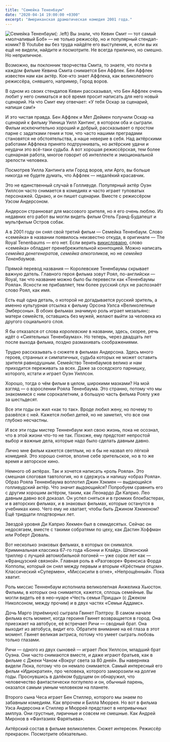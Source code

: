 ```yaml
---
title: "Семейка Тененбаум"
date: "2020-04-14 19:00:00 +0300"
excerpt: "Американская драматическая комедия 2001 года."
---
```


![Семейка Тененбаум](https://upload.wikimedia.org/wikipedia/ru/0/07/Постер_фильма_«Семейка_Тененбаум».jp7g){: .left}
Вы знали, что Кевин Смит&nbsp;&mdash; тот самый &laquo;молчаливый Боб&raquo;&nbsp;&mdash; не только режиссёр, но и популярный стендап-комик? В Youtube вы без труда найдёте его выстуления, и, если вы их ещё не видели, найдите и посмотрите. Не всегда прилично, но смешно. Но неприличное.

Возможно, вы поклонник творчества Смита, то знаете, что почти в каждом фильме Кевина Смита снимается Бен Аффлек. Бен Аффлек известен нам как актёр. Кое-кто знает Аффлека, как великолепного режиссёра, снявшего, например, Город воров.

В одном из своих стендапов Кевин рассказывал, что Бен Аффлек очень любит у него сниматься и всё время просит написать для него новый сценарий. На что Смит ему отвечает: &laquo;У тебя Оскар за сценарий, напиши сам!&raquo;

И это чистая правда. Бен Аффлек и Мет Деймен получили Оскар на сценарий к фильму Умница Уилл Хантинг, в котором оба и сыграли. Фильм исключительно хороший и добрый, рассказывает о простом парне с задатками гения и том, что часто нашими преградами становятся не обстоятельства, а наше неверие в себя. Над актёрскими работами Аффлека принято подтруннивать, но актёрские удачи и неудачи это всё-таки судьба. А вот хорошая режиссёрская, тем более сценарная работа, многое говорит об интеллекте и эмоциональной зрелости человека.

Посмотрев Уилла Хантинга или Город воров, или Арго, вы больше никогда не будете думать, что Аффлек&nbsp;&mdash;  недалёкий красавчик.

Это не единственный случай в Голливуде. Популярный актёр Оуэн Уиллсон часто снимается в комедиях и часто играет туповатых персонажей. Однако, и он пишет сценарии. Вместе с режиссёром Уэсом Андерсоном.

Андерсон странноват для массового зрителя, но я его очень люблю. Из недавних его работ вы могли видеть фильм Отель Гранд-Будапешт и мультфильм Остров собак.

А в 2001 году он снял свой третий фильм&nbsp;&mdash; Семейка Тененбаум. Слово &laquo;семейка&raquo; в названии появилось неизвестно откуда, в оригинале&nbsp;&mdash; The Royal Tenenbaums&nbsp;&mdash; его нет. Если верить [викисловарю](https://ru.wiktionary.org/wiki/семейка), слово &laquo;семейка&raquo; обладает пренебрежительной коннтоцией. Можно написать *семейка денегенератов*, *семейка алкоголиков*, но не *семейка Тененбаумов*.

Прямой перевод названия&nbsp;&mdash; Королевские Тененбаумы скрывает важную датель. Главного героя фильма зовут Роял, по-английски&nbsp;&mdash; Royal, так что название можно было бы перевести как &laquo;Тененбаумы Рояла&raquo;. Ясности не прибавляет, тем более русский слух не распознаёт слово Роял, как имя.

Есть ещё одна деталь, о которой не догадывается русский зритель, а именно культурная отсылка к фильму Орсона Уэлса &laquo;Великолепные Эмберсоны&raquo;. В обоих фильмах значимую роль играет мезальянс: матери семейств, оставшись без мужей, желают выйти за человека из другого социального слоя.

Я бы отказался от слова *королевские* в названии, здесь, скорее, речь идёт о &laquo;Сиятельных Тененбаумах&raquo;. Но теперь, через двадцать лет после выхода фильма, поздно размахивать соображениями.

Трудно рассказывать о сюжете в фильмах Андерсона. Здесь много героев, странных и симпатичных, судьба которых не может оставить зрителя равнодушным. Семейство Тененбаумов велико и нам приходится переживать за всех. Даже за соседского парнишку, которого, кстати и играет Оуэн Уиллсон.

Хорошо, тогда о чём фильм в целом, широкими мазками? На мой взгляд&nbsp;&mdash; о взрослении Рояла Тененбаума. Это странно, потому что мы знакомимся с ним сорокалетним, а большую часть фильма Роялу уже за шестьдесят.

Все эти годы он жил &laquo;как то так&raquo;. Вроде любил жену, но почему то развёлся с ней. Кажется любил детей, но не заметил, что все они глубоко несчастны.

И все эти годы мистер Тенненбаум жил свою жизнь, пока не осознал, что в этой жизни что-то не так. Похоже, ему предстоят непростой выбор и важные дела, которые надо было сделать давным давно.

Лично мне фильм кажется светлым, но я бы не назвал его лёгкой комедией. Это хорошо снятое, вполне себе зрительское, но в то же время и авторское кино.

Немного об актёрах. Так и хочется написать &laquo;роль Рояла&raquo;. Это смешная слоговая тавтология, но я сдержусь и напишу &laquo;образ Рояла&raquo;. Образ Рояла Тенненбаума воплотил Джин Хэкмен&nbsp;&mdash; выдающийся голливудский актёр. Что значит *выдающийся*? Попробуем сравнить его с другим хорошим актёром, таким, как Леонардо Ди Каприо. Лео давным давно всё доказал. Он успел сняться и в громких блокбастерах, и в авторских фильмах, и в знаковых фильмах, которые останутся в учебниках кино. Чего ему не хватает, чтобы быть Джином Хэкменом? Ещё тридцати плодтворных лет.

Звездой уровня Ди Каприо Хекмен был в семидесятых. Сейчас он недосягаем, вместе с такими собратями по цеху, как Дастин Хоффман или Роберт Дюваль.

Вот несколько знаковых фильмах, в которых он снимался. Криминальная классика 67-го года &laquo;Бонни и Клайд&raquo;. Шпионский триллер с лучшей автомобильной погоней&nbsp;&mdash; уже сорок лет как&nbsp;&mdash; &laquo;Французский связной&raquo;. Главная роль в &laquo;Разговоре&raquo; Френсиса Форда Копполы, который он снял между первым и вторым &laquo;Крёстным отцом&raquo;. Классический &laquo;Супермен&raquo;, &laquo;Миссисипи в огне&raquo;, &laquo;Непрощённый&raquo;. Пока хватит.

Роль миссис Тенненбаум исполнила великолепная Анжелика Хьюстон. Фильмы, в которых она снимается, кажется, сплошь семейные. Вы могли видеть её в нео-нуаре &laquo;Честь семьи Приццы&raquo; (с Джеком Николсоном, между прочим) и в двух частях &laquo;Семьи Аддамс&raquo;.

Дочь Марго (приёмную) сыграла Гвинет Пэлтроу. В самом начале фильма есть момент, когда героиня Гвинет возвращается в город. Она приезжает на автобусе, её встречает Ричи&nbsp;&mdash; сводный брат. Она выходит из автобуса, видит его. Обратите внимание на её глаза в этот момент. Гвинет великая актриса, потому что умеет сыграть любовь только глазами.

Ричи&nbsp;&mdash; одного из двух сыновей&nbsp;&mdash; играет Люк Уиллсон, младший брат Оуэна. Они часто снимаются вместе, и даже играют братьев, как в фильме с Джеки Чаном &laquo;Вокруг света за 80 дней&raquo;. Вы наверняка видели Люка, потому что он немало снимается. Самый интересный его фильм &laquo;Идиократия&raquo;, про человека, которого заморозили на долгие годы. Проснувшись в далёком будущем он обнаружил, что человечество фантастически поглупело и он, обычный парень, оказался самым умным человеком на планете.

Второго сына Чеса играет Бен Стиллер, которого мы знаем по забавным комедиям. Как впрочем и Билла Мюррея. Но вот в фильма Уэса Андерсона и Стиллер и Мюррей предстают в непривычных амплуа. Они грустные, лиричные и совсем не смешные. Как Андрей Миронов в &laquo;Фантазиях Фарятьева&raquo;.

Актёрский состав в фильме великолепен. Сюжет интересен. Режиссёр прекрасен. Посмотрите обязательно.